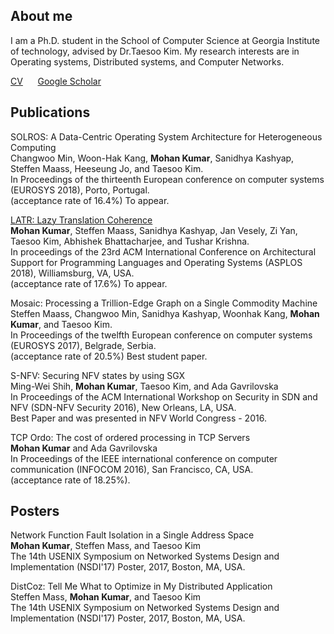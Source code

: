 ## About me

I am a Ph.D. student in the School of Computer Science at Georgia Institute of technology, advised by Dr.Taesoo Kim.  My research interests are in
Operating systems, Distributed systems, and Computer Networks.

[CV](./data/cv.pdf)&nbsp;&nbsp;&nbsp;&nbsp;&nbsp;&nbsp;[Google Scholar](https://scholar.google.com/citations?user=NVCULdIAAAAJ&hl=en)

## Publications

SOLROS: A Data-Centric Operating System Architecture for Heterogeneous Computing<br />
Changwoo Min, Woon-Hak Kang, **Mohan Kumar**, Sanidhya Kashyap, Steffen Maass, Heeseung Jo, and Taesoo Kim.<br />
In Proceedings of the thirteenth European conference on computer systems (EUROSYS 2018), Porto, Portugal.<br />
(acceptance rate of 16.4%) To appear.<br />

[LATR: Lazy Translation Coherence<br />](./data/latr.pdf)
**Mohan Kumar**, Steffen Maass, Sanidhya Kashyap, Jan Vesely, Zi Yan, Taesoo Kim, Abhishek Bhattacharjee, and Tushar Krishna.<br />
In proceedings of the 23rd ACM International Conference on Architectural Support for Programming Languages and Operating Systems (ASPLOS 2018), Williamsburg, VA, USA.<br />
(acceptance rate of 17.6%) To appear.<br />

Mosaic: Processing a Trillion-Edge Graph on a Single Commodity Machine<br />
Steffen Maass, Changwoo Min, Sanidhya Kashyap, Woonhak Kang, **Mohan Kumar**, and Taesoo Kim.<br />
In Proceedings of the twelfth European conference on computer systems (EUROSYS 2017), Belgrade, Serbia.<br />
(acceptance rate of 20.5%) Best student paper.<br />

S-NFV: Securing NFV states by using SGX<br />
Ming-Wei Shih, **Mohan Kumar**, Taesoo Kim, and Ada Gavrilovska<br />
In Proceedings of the ACM International Workshop on Security in SDN and NFV (SDN-NFV Security 2016), New Orleans, LA, USA.<br />
Best Paper and was presented in NFV World Congress - 2016.<br />

TCP Ordo: The cost of ordered processing in TCP Servers<br />
**Mohan Kumar** and Ada Gavrilovska<br />
In Proceedings of the IEEE international conference on computer communication (INFOCOM 2016), San Francisco, CA, USA.<br />
(acceptance rate of 18.25%).<br />

## Posters

Network Function Fault Isolation in a Single Address Space<br />
**Mohan Kumar**, Steffen Mass, and Taesoo Kim<br />
The 14th USENIX Symposium on Networked Systems Design and Implementation (NSDI'17) Poster, 2017, Boston, MA, USA.<br />

DistCoz: Tell Me What to Optimize in My Distributed Application<br />
Steffen Mass, **Mohan Kumar**, and Taesoo Kim<br />
The 14th USENIX Symposium on Networked Systems Design and Implementation (NSDI'17) Poster, 2017, Boston, MA, USA.<br />